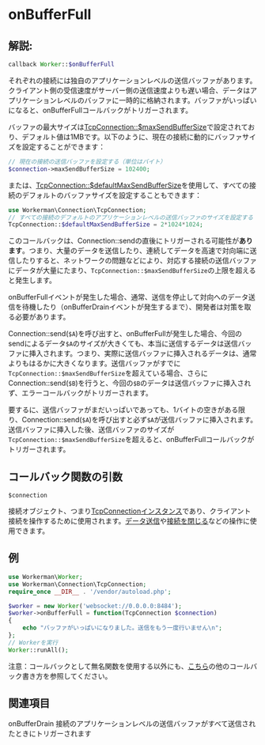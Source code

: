 # onBufferFull
## 解説:
```php
callback Worker::$onBufferFull
```

それぞれの接続には独自のアプリケーションレベルの送信バッファがあります。クライアント側の受信速度がサーバー側の送信速度よりも遅い場合、データはアプリケーションレベルのバッファに一時的に格納されます。バッファがいっぱいになると、onBufferFullコールバックがトリガーされます。

バッファの最大サイズは[TcpConnection::$maxSendBufferSize](../tcp-connection/max-send-buffer-size.md)で設定されており、デフォルト値は1MBです。以下のように、現在の接続に動的にバッファサイズを設定することができます：
```php
// 現在の接続の送信バッファを設定する（単位はバイト）
$connection->maxSendBufferSize = 102400;
```
または、[TcpConnection::$defaultMaxSendBufferSize](../tcp-connection/default-max-send-buffer-size.md)を使用して、すべての接続のデフォルトのバッファサイズを設定することもできます：
```php
use Workerman\Connection\TcpConnection;
// すべての接続のデフォルトのアプリケーションレベルの送信バッファのサイズを設定する（単位はバイト）
TcpConnection::$defaultMaxSendBufferSize = 2*1024*1024;
```

このコールバックは、Connection::sendの直後にトリガーされる可能性が**あります**。つまり、大量のデータを送信したり、連続してデータを高速で対向端に送信したりすると、ネットワークの問題などにより、対応する接続の送信バッファにデータが大量にたまり、```TcpConnection::$maxSendBufferSize```の上限を超えると発生します。

onBufferFullイベントが発生した場合、通常、送信を停止して対向へのデータ送信を待機したり（onBufferDrainイベントが発生するまで）、開発者は対策を取る必要があります。

Connection::send(`$A`)を呼び出すと、onBufferFullが発生した場合、今回のsendによるデータ`$A`のサイズが大きくても、本当に送信するデータは送信バッファに挿入されます。つまり、実際に送信バッファに挿入されるデータは、通常よりもはるかに大きくなります。送信バッファがすでに```TcpConnection::$maxSendBufferSize```を超えている場合、さらにConnection::send(`$B`)を行うと、今回の`$B`のデータは送信バッファに挿入されず、エラーコールバックがトリガーされます。

要するに、送信バッファがまだいっぱいであっても、1バイトの空きがある限り、Connection::send(```$A```)を呼び出すと必ず```$A```が送信バッファに挿入されます。送信バッファに挿入した後、送信バッファのサイズが```TcpConnection::$maxSendBufferSize```を超えると、onBufferFullコールバックがトリガーされます。

## コールバック関数の引数

 ``` $connection ```

接続オブジェクト、つまり[TcpConnectionインスタンス](../tcp-connection.md)であり、クライアント接続を操作するために使用されます。[データ送信](../tcp-connection/send.md)や[接続を閉じる](../tcp-connection/close.md)などの操作に使用できます。


## 例

```php
use Workerman\Worker;
use Workerman\Connection\TcpConnection;
require_once __DIR__ . '/vendor/autoload.php';

$worker = new Worker('websocket://0.0.0.0:8484');
$worker->onBufferFull = function(TcpConnection $connection)
{
    echo "バッファがいっぱいになりました。送信をもう一度行いません\n";
};
// Workerを実行
Worker::runAll();
```

注意：コールバックとして無名関数を使用する以外にも、[こちら](../faq/callback_methods.md)の他のコールバック書き方を参照してください。

## 関連項目
onBufferDrain 接続のアプリケーションレベルの送信バッファがすべて送信されたときにトリガーされます

